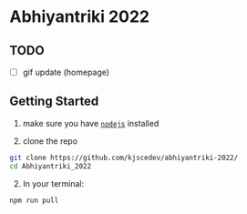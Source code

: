 # Abhiyantriki 2022

## TODO

- [ ] gif update (homepage)

## Getting Started

1. make sure you have [`nodejs`](https://nodejs.org/en/) installed

2. clone the repo

```bash
git clone https://github.com/kjscedev/abhiyantriki-2022/
cd Abhiyantriki_2022
```

2. In your terminal:

```bash
npm run pull
```
